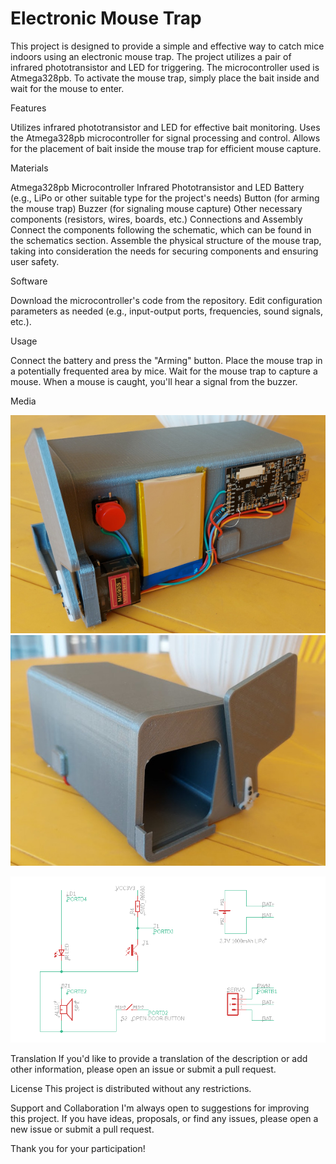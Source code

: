 # Electronic Mouse Trap

This project is designed to provide a simple and effective way to catch mice indoors using an electronic mouse trap. The project utilizes a pair of infrared phototransistor and LED for triggering. The microcontroller used is Atmega328pb. To activate the mouse trap, simply place the bait inside and wait for the mouse to enter.

Features

Utilizes infrared phototransistor and LED for effective bait monitoring.
Uses the Atmega328pb microcontroller for signal processing and control.
Allows for the placement of bait inside the mouse trap for efficient mouse capture.

Materials

Atmega328pb Microcontroller
Infrared Phototransistor and LED
Battery (e.g., LiPo or other suitable type for the project's needs)
Button (for arming the mouse trap)
Buzzer (for signaling mouse capture)
Other necessary components (resistors, wires, boards, etc.)
Connections and Assembly
Connect the components following the schematic, which can be found in the schematics section.
Assemble the physical structure of the mouse trap, taking into consideration the needs for securing components and ensuring user safety.

Software

Download the microcontroller's code from the repository.
Edit configuration parameters as needed (e.g., input-output ports, frequencies, sound signals, etc.).

Usage

Connect the battery and press the "Arming" button.
Place the mouse trap in a potentially frequented area by mice.
Wait for the mouse trap to capture a mouse.
When a mouse is caught, you'll hear a signal from the buzzer.

Media

![plan 1](https://github.com/vanyap1/ElectronicMouseTrap_v2/blob/main/img/img1.jpg?raw=true)
![plan 2](https://github.com/vanyap1/ElectronicMouseTrap_v2/blob/main/img/img2.jpg?raw=true)

![Connection diagram](https://github.com/vanyap1/ElectronicMouseTrap_v2/blob/main/img/Screenshot%202023-11-01%20114748.png?raw=true)

Translation
If you'd like to provide a translation of the description or add other information, please open an issue or submit a pull request.

License
This project is distributed without any restrictions.

Support and Collaboration
I'm always open to suggestions for improving this project. If you have ideas, proposals, or find any issues, please open a new issue or submit a pull request.

Thank you for your participation!